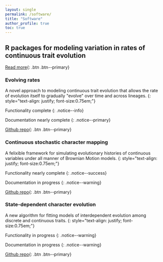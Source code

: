 ```yaml
---
layout: single
permalink: /software/
title: "Software"
author_profile: true
toc: true
---
```


## R packages for modeling variation in rates of continuous trait evolution

[Read more](/cont_rate_het/){: .btn .btn--primary}

### Evolving rates

A novel approach to modeling continuous trait evolution that allows the rate of evolution itself to gradually "evolve" over time and across lineages.
{: style="text-align: justify; font-size:0.75em;"}

Functionality complete
{: .notice--info}

Documentation nearly complete
{: .notice--primary}


[Github repo](https://github.com/bstaggmartin/evorates/){: .btn .btn--primary}

### Continuous stochastic character mapping

A felixible framework for simulating evolutionary histories of continuous variables under all manner of Brownian Motion models.
{: style="text-align: justify; font-size:0.75em;"}

Functionality nearly complete
{: .notice--success}

Documentation in progress
{: .notice--warning}

[Github repo](https://github.com/bstaggmartin/contsimmap/){: .btn .btn--primary}

### State-dependent character evolution

A new algorithm for fitting models of interdependent evolution among discrete and continuous traits.
{: style="text-align: justify; font-size:0.75em;"}

Functionality in progress
{: .notice--warning}

Documentation in progress
{: .notice--warning}

[Github repo](https://github.com/bstaggmartin/sce/){: .btn .btn--primary}
